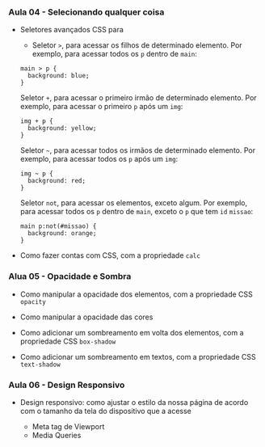 ### Aula 04 - Selecionando qualquer coisa

- Seletores avançados CSS para
  - Seletor `>`, para acessar os filhos de determinado elemento. Por exemplo, para acessar todos os `p` dentro de `main`:

  ```
  main > p {
    background: blue;
  }
  ```
  Seletor `+`, para acessar o primeiro irmão de determinado elemento. Por exemplo, para acessar o primeiro `p` após um `img`:

  ```
  img + p {
    background: yellow;
  }
  ```

  Seletor `~`, para acessar todos os irmãos de determinado elemento. Por exemplo, para acessar todos os `p` após um `img`:

  ```
  img ~ p {
    background: red;
  }
  ```

  Seletor `not`, para acessar os elementos, exceto algum. Por exemplo, para acessar todos os `p` dentro de `main`, exceto o `p` que tem `id` `missao`:

  ```
  main p:not(#missao) {
    background: orange;
  }
  ```

- Como fazer contas com CSS, com a propriedade `calc`

### Alua 05 - Opacidade e Sombra

- Como manipular a opacidade dos elementos, com a propriedade CSS `opacity`

- Como manipular a opacidade das cores

- Como adicionar um sombreamento em volta dos elementos, com a propriedade CSS `box-shadow`

- Como adicionar um sombreamento em textos, com a propriedade CSS `text-shadow`

### Aula 06 - Design Responsivo

- Design responsivo: como ajustar o estilo da nossa página de acordo com o tamanho da tela do dispositivo que a acesse

  - Meta tag de Viewport
  - Media Queries